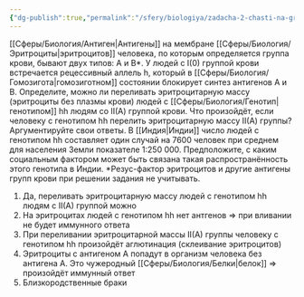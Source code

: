 ```yaml
---
{"dg-publish":true,"permalink":"/sfery/biologiya/zadacha-2-chasti-na-gruppy-krovi/","tags":["Эволюция"]}
---
```


[[Сферы/Биология/Антиген\|Антигены]] на мембране [[Сферы/Биология/Эритроциты\|эритроцитов]] человека, по которым определяется группа крови, бывают двух типов: А и В*. У людей с I(0) группой крови встречается рецессивный аллель h, который в [[Сферы/Биология/Гомозигота\|гомозиготном]] состоянии блокирует синтез антигенов А и В. Определите, можно ли переливать эритроцитарную массу (эритроциты без плазмы крови) людей с [[Сферы/Биология/Генотип\|генотипом]] hh людям со II(А) группой крови. Что произойдёт, если человеку с генотипом hh перелить эритроцитарную массу II(А) группы? Аргументируйте свои ответы. В [[Индия\|Индии]] число людей с генотипом hh составляет один случай на 7600 человек при среднем для населения Земли показателе 1:250 000. Предположите, с каким социальным фактором может быть связана такая распространённость этого генотипа в Индии.
*Резус-фактор эритроцитов и другие антигены групп крови при решении задания не учитывать.

1. Да, переливать эритроцитарную массу людей с генотипом hh людям с II(A) группой можно
2. На эритроцитах людей с генотипом hh нет антгенов => при вливании не будет иммунного ответа 
3. При переливании эритроцитарной массы II(A) группы человеку с генотипом hh произойдёт аглютинация (склеивание эритроцитов) 
4. Эритроциты с антигеном А попадут в организм человека без антигена А. Это чужеродный [[Сферы/Биология/Белки\|белок]] => произойдёт иммунный ответ
5. Близкородственные браки 